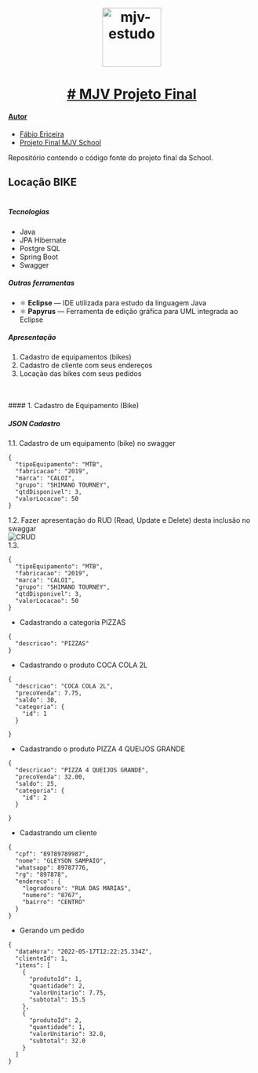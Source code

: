 <h1 align="center">
<br>
  <a href="https://www.mjvinnovation.com/pt-br/quem-somos/">
  <img src="https://www.mjvinnovation.com/wp-content/uploads/2020/12/mjv-icons-who-we-are-timeline-09-160x160.png" alt="mjv-estudo" width="120">
<br>

</h1>
<h1 align="center">
# MJV Projeto Final

#### Autor

- [Fábio Ericeira](https://github.com/FabioEriceira)
- [Projeto Final MJV School](https://github.com/FabioEriceira/mjv-java-school/tree/main/mjv-projeto-final)

Repositório contendo o código fonte do projeto final da School.
<h2>
Locação BIKE 
</h2>
<h1>

##### Tecnologias

* Java
* JPA Hibernate
* Postgre SQL
* Spring Boot
* Swagger

##### Outras ferramentas

- ⚛️ **Eclipse** — IDE utilizada para estudo da linguagem Java
- ⚛️ **Papyrus** — Ferramenta de edição gráfica para UML integrada ao Eclipse


##### Apresentação

1. Cadastro de equipamentos (bikes)
2. Cadastro de cliente com seus endereços
3. Locação das bikes com seus pedidos
<br>
<br>
#### 1. Cadastro de Equipamento (Bike)

##### JSON Cadastro
1.1. Cadastro de um equipamento (bike) no swagger

```
{
  "tipoEquipamento": "MTB",
  "fabricacao": "2019",
  "marca": "CALOI",
  "grupo": "SHIMANO TOURNEY",
  "qtdDisponivel": 3,
  "valorLocacao": 50
}
```

1.2. Fazer apresentação do RUD (Read, Update e Delete) desta inclusão no swaggar
<br>
![CRUD](https://www.google.com/url?sa=i&url=http%3A%2F%2Fdevfuria.com.br%2Fsql%2Fmysql-crud%2F&psig=AOvVaw0-PqZGEwOHbSSocOySGZOg&ust=1652957167811000&source=images&cd=vfe&ved=0CAwQjRxqFwoTCMDx4cTv6PcCFQAAAAAdAAAAABAD)
<br>
1.3. 


```
{
  "tipoEquipamento": "MTB",
  "fabricacao": "2019",
  "marca": "CALOI",
  "grupo": "SHIMANO TOURNEY",
  "qtdDisponivel": 3,
  "valorLocacao": 50
}
```





* Cadastrando a categoria PIZZAS

```
{
  "descricao": "PIZZAS"
}
```

* Cadastrando o produto COCA COLA 2L

```
{
  "descricao": "COCA COLA 2L",
  "precoVenda": 7.75,
  "saldo": 30,
  "categoria": {
    "id": 1
  }
  
}
```

* Cadastrando o produto PIZZA 4 QUEIJOS GRANDE

```
{
  "descricao": "PIZZA 4 QUEIJOS GRANDE",
  "precoVenda": 32.00,
  "saldo": 25,
  "categoria": {
    "id": 2
  }
  
}
```

* Cadastrando um cliente

```
{
  "cpf": "89789789987",
  "nome": "GLEYSON SAMPAIO",
  "whatsapp": 89787776,
  "rg": "897878",
  "endereco": {
    "logradouro": "RUA DAS MARIAS",
    "numero": "8767",
    "bairro": "CENTRO"
  }
}

```


* Gerando um pedido

```
{
  "dataHora": "2022-05-17T12:22:25.334Z",
  "clienteId": 1,
  "itens": [
    {
      "produtoId": 1,
      "quantidade": 2,
      "valorUnitario": 7.75,
      "subtotal": 15.5
    },
    {
      "produtoId": 2,
      "quantidade": 1,
      "valorUnitario": 32.0,
      "subtotal": 32.0
    }
  ]
}

```
